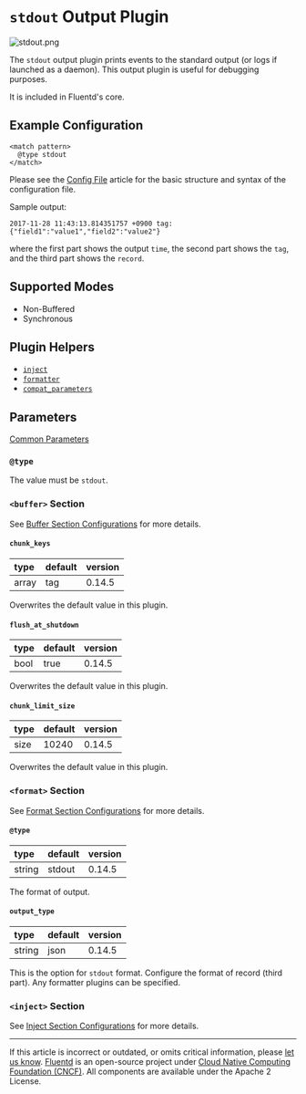 # `stdout` Output Plugin

![stdout.png](/images/plugins/output/stdout.png)

The `stdout` output plugin prints events to the standard output (or logs if
launched as a daemon). This output plugin is useful for debugging purposes.

It is included in Fluentd's core.


## Example Configuration

```
<match pattern>
  @type stdout
</match>
```

Please see the [Config File](/configuration/config-file.md) article for the basic
structure and syntax of the configuration file.

Sample output:

```
2017-11-28 11:43:13.814351757 +0900 tag: {"field1":"value1","field2":"value2"}
```

where the first part shows the output `time`, the second part shows the `tag`, and
the third part shows the `record`.


## Supported Modes

-   Non-Buffered
-   Synchronous


## Plugin Helpers

-   [`inject`](/developer/api-plugin-helper-inject.md)
-   [`formatter`](/developer/api-plugin-helper-formatter.md)
-   [`compat_parameters`](/developer/api-plugin-helper-compat_parameters.md)


## Parameters

[Common Parameters](/configuration/plugin-common-parameters.md)


### `@type`

The value must be `stdout`.


### `<buffer>` Section

See [Buffer Section Configurations](/configuration/buffer-section.md) for more
details.


#### `chunk_keys`

| type  | default | version |
|:------|:--------|:--------|
| array | tag     | 0.14.5  |

Overwrites the default value in this plugin.


#### `flush_at_shutdown`

| type | default | version |
|:-----|:--------|:--------|
| bool | true    | 0.14.5  |

Overwrites the default value in this plugin.


#### `chunk_limit_size`

| type | default | version |
|:-----|:--------|:--------|
| size | 10240   | 0.14.5  |

Overwrites the default value in this plugin.


### `<format>` Section

See [Format Section Configurations](/configuration/format-section.md) for more details.


#### `@type`

| type   | default | version |
|:-------|:--------|:--------|
| string | stdout  | 0.14.5  |

The format of output.


#### `output_type`

| type   | default | version |
|:-------|:--------|:--------|
| string | json    | 0.14.5  |

This is the option for `stdout` format. Configure the format of record
(third part). Any formatter plugins can be specified.


### `<inject>` Section

See [Inject Section Configurations](/configuration/inject-section.md) for more details.


------------------------------------------------------------------------

If this article is incorrect or outdated, or omits critical information, please
[let us know](https://github.com/fluent/fluentd-docs-gitbook/issues?state=open).
[Fluentd](http://www.fluentd.org/) is an open-source project under
[Cloud Native Computing Foundation (CNCF)](https://cncf.io/). All components are
available under the Apache 2 License.
